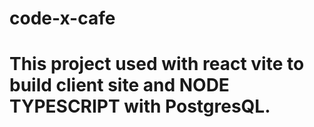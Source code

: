 # code-x-cafe

# This project used with react vite to build client site and NODE TYPESCRIPT with PostgresQL.
